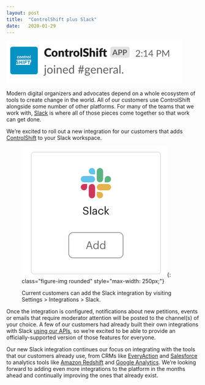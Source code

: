 ```yaml
---
layout:	post
title:	"ControlShift plus Slack"
date:	2020-01-29
---
```


  ![](/img/1*bSy-nCwAcQnKZKVG_x4mIg.png)
  
Modern digital organizers and advocates depend on a whole ecosystem of tools to create change in the world. All of our customers use ControlShift alongside some number of other platforms. For many of the teams that we work with, [Slack](https://www.slack.com/) is where all of those pieces come together so that work can get done.

We’re excited to roll out a new integration for our customers that adds [ControlShift](https://www.controlshiftlabs.com/) to your Slack workspace.

<figure markdown="1">

![](/img/1*450I1rm-F_eUPuhKzCwHvA.png){: class="figure-img rounded" style="max-width: 250px;"}
<figcaption class="figure-caption">
Current customers can add the Slack integration by visiting Settings > Integrations > Slack.
</figcaption>
</figure>


Once the integration is configured, notifications about new petitions, events or emails that require moderator attention will be posted to the channel(s) of your choice. A few of our customers had already built their own integrations with Slack [using our APIs](https://developers.controlshiftlabs.com/), so we’re excited to be able to provide an officially-supported version of those features for everyone.

Our new Slack integration continues our focus on integrating with the tools that our customers already use, from CRMs like [EveryAction](https://www.everyaction.com) and [Salesforce](https://www.salesforce.com/) to analytics tools like [Amazon Redshift](https://developers.controlshiftlabs.com/#controlshift-to-redshift-pipeline) and [Google Analytics](https://analytics.google.com/). We’re looking forward to adding even more integrations to the platform in the months ahead and continually improving the ones that already exist.

